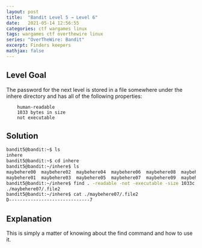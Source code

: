 ```yaml
---
layout: post
title:  "Bandit Level 5 → Level 6"
date:   2021-05-14 12:56:55
categories: ctf wargames linux
tags: wargames ctf overthewire linux
series: "OverTheWire: Bandit"
excerpt: Finders keepers
mathjax: false
---
```


## Level Goal
The password for the next level is stored in a file somewhere under the inhere directory and has all of the following properties:
~~~
    human-readable
    1033 bytes in size
    not executable
~~~

## Solution
```bash
bandit5@bandit:~$ ls
inhere
bandit5@bandit:~$ cd inhere
bandit5@bandit:~/inhere$ ls
maybehere00  maybehere02  maybehere04  maybehere06  maybehere08  maybehere10  maybehere12  maybehere14  maybehere16  maybehere18
maybehere01  maybehere03  maybehere05  maybehere07  maybehere09  maybehere11  maybehere13  maybehere15  maybehere17  maybehere19
bandit5@bandit:~/inhere$ find . -readable -not -executable -size 1033c
./maybehere07/.file2
bandit5@bandit:~/inhere$ cat ./maybehere07/.file2
D------------------------------7
```

## Explanation
This is simply a matter of knowing about the find command and how to use it.
